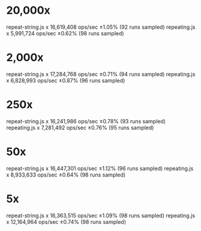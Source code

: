 # 20,000x
  repeat-string.js x 16,619,408 ops/sec ±1.05% (92 runs sampled)
  repeating.js x 5,991,724 ops/sec ±0.62% (98 runs sampled)

# 2,000x
  repeat-string.js x 17,284,768 ops/sec ±0.71% (94 runs sampled)
  repeating.js x 6,828,993 ops/sec ±0.87% (96 runs sampled)

# 250x
  repeat-string.js x 16,241,986 ops/sec ±0.78% (93 runs sampled)
  repeating.js x 7,281,492 ops/sec ±0.76% (95 runs sampled)

# 50x
  repeat-string.js x 16,447,301 ops/sec ±1.12% (96 runs sampled)
  repeating.js x 8,933,633 ops/sec ±0.64% (98 runs sampled)

# 5x
  repeat-string.js x 16,363,515 ops/sec ±1.09% (98 runs sampled)
  repeating.js x 12,164,964 ops/sec ±0.74% (98 runs sampled)